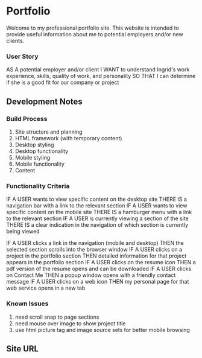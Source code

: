 # Portfolio

Welcome to my professional portfolio site. This website is intended to provide useful information about me to potential employers and/or new clients.

### User Story

AS A potential employer and/or client
I WANT to understand Ingrid's work experience, skills, quality of work, and personality
SO THAT I can determine if she is a good fit for our company or project

## Development Notes

### Build Process

1. Site structure and planning
2. HTML framework (with temporary content)
3. Desktop styling
4. Desktop functionality
5. Mobile styling
6. Mobile functionality
7. Content

### Functionality Criteria

IF A USER wants to view specific content on the desktop site
THERE IS a navigation bar with a link to the relevant section
IF A USER wants to view specific content on the mobile site
THERE IS a hamburger menu with a link to the relevant section
IF A USER is currently viewing a section of the site
THERE IS a clear indication in the navigation of which section is currently being viewed

IF A USER clicks a link in the navigation (mobile and desktop)
THEN the selected section scrolls into the browser window
IF A USER clicks on a project in the portfolio section
THEN detailed information for that project appears in the portfolio section
IF A USER clicks on the resume icon
THEN a pdf version of the resume opens and can be downloaded
IF A USER clicks on Contact Me
THEN a popup window opens with a friendly contact message
IF A USER clicks on a web icon
THEN my personal page for that web service opens in a new tab

### Known Issues

1. need scroll snap to page sections
2. need mouse over image to show project title
3. use html picture tag and image source sets for better mobile browsing

## Site URL
